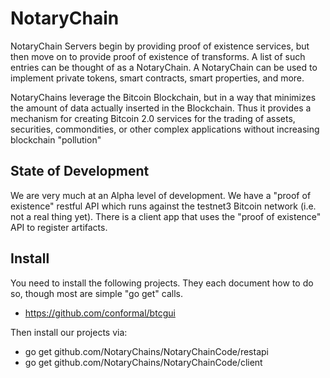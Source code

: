 NotaryChain
===========

NotaryChain Servers begin by providing proof of existence services, but then move on to provide proof of existence of transforms.  A list of such entries can be thought of as a NotaryChain.  A NotaryChain can be used to implement private tokens, smart contracts, smart properties, and more.

NotaryChains leverage the Bitcoin Blockchain, but in a way that minimizes the amount of data actually inserted in the Blockchain.  Thus it provides a mechanism for creating Bitcoin 2.0 services for the trading of assets, securities, commondities, or other complex applications without increasing blockchain "pollution"

State of Development
--------------------

We are very much at an Alpha level of development.  We have a "proof of existence" restful API which runs against the testnet3 Bitcoin network (i.e. not a real thing yet).  There is a client app that uses the "proof of existence" API to register artifacts.


Install
-------

You need to install the following projects.  They each document how to do so, though most are simple "go get" calls.

* https://github.com/conformal/btcgui

Then install our projects via:

* go get github.com/NotaryChains/NotaryChainCode/restapi
* go get github.com/NotaryChains/NotaryChainCode/client
